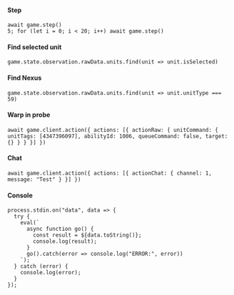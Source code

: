 #### Step
```
await game.step()
5; for (let i = 0; i < 20; i++) await game.step()
```

#### Find selected unit
```
game.state.observation.rawData.units.find(unit => unit.isSelected)
```

#### Find Nexus
```
game.state.observation.rawData.units.find(unit => unit.unitType === 59)
```

#### Warp in probe
```
await game.client.action({ actions: [{ actionRaw: { unitCommand: { unitTags: [4347396097], abilityId: 1006, queueCommand: false, target: {} } } }] })
```

#### Chat
```
await game.client.action({ actions: [{ actionChat: { channel: 1, message: "Test" } }] })
```

#### Console

```
process.stdin.on("data", data => {
  try {
    eval(`
      async function go() {
        const result = ${data.toString()};
        console.log(result);
      }
      go().catch(error => console.log("ERROR:", error))
    `);
  } catch (error) {
    console.log(error);
  }
});
```
